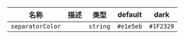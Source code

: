 | 名称 | 描述 | 类型 | default | dark |
|---|---|---|---|---|
| `separatorColor` |  | `string` | `#e1e5eb` | `#1F2329` |
